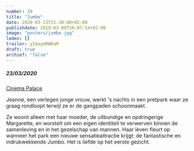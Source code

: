 ```yaml
---
number: 39
title: "Jumbo"
date: 2020-03-23T21:30:00+02:00
publishdate: 2019-03-08T20:07:54+02:00
image: "posters/jumbo.jpg"
leden: []
trailer: yIAaymRWRaM
draft: true
archief: "false"
---
```


##### 23/03/2020

[Cinema Palace](https://cinema-palace.be/nl/node/18484)

Jeanne, een verlegen jonge vrouw, werkt 's nachts in een pretpark waar ze graag
rondloopt terwijl ze er de gangpaden schoonmaakt.
<!--more-->
Ze woont alleen met haar moeder, de uitbundige en opdringerige Margarette, en
worstelt om een eigen identiteit te verwerven binnen de samenleving en in het
gezelschap van mannen. Haar leven fleurt op wanneer het park een nieuwe
sensatieattractie krijgt: de fantastische en indrukwekkende Jumbo.
Het is liefde op het eerste gezicht.
